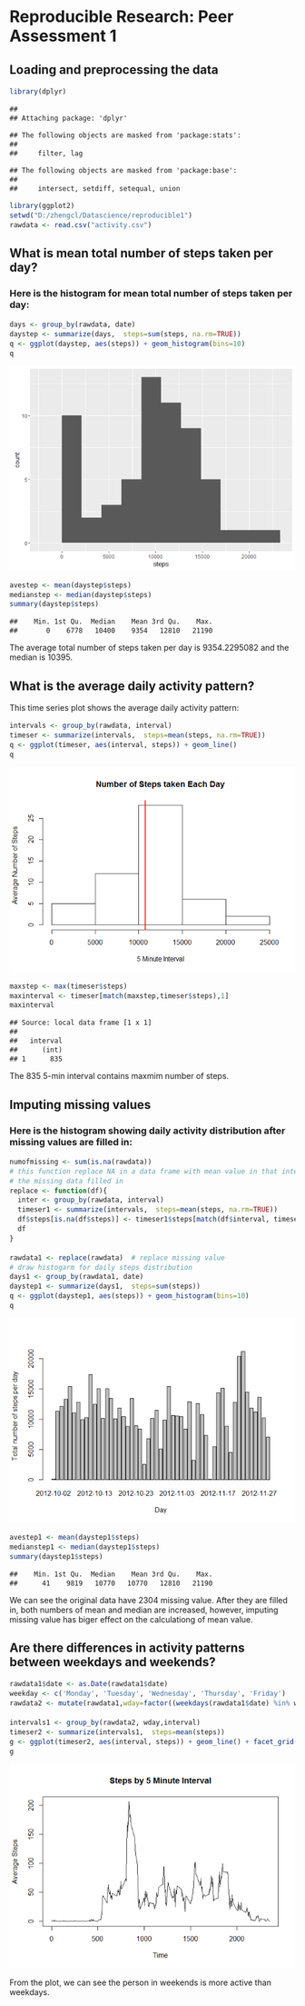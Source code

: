 # Reproducible Research: Peer Assessment 1


## Loading and preprocessing the data

```r
library(dplyr)
```

```
## 
## Attaching package: 'dplyr'
```

```
## The following objects are masked from 'package:stats':
## 
##     filter, lag
```

```
## The following objects are masked from 'package:base':
## 
##     intersect, setdiff, setequal, union
```

```r
library(ggplot2)
setwd("D:/zhengcl/Datascience/reproducible1")
rawdata <- read.csv("activity.csv")
```

## What is mean total number of steps taken per day?

### Here is the histogram for mean total number of steps taken per day:

```r
days <- group_by(rawdata, date)
daystep <- summarize(days,  steps=sum(steps, na.rm=TRUE))
q <- ggplot(daystep, aes(steps)) + geom_histogram(bins=10)
q   
```

![](PA1_template_files/figure-html/unnamed-chunk-1-1.png)

```r
avestep <- mean(daystep$steps)
medianstep <- median(daystep$steps)
summary(daystep$steps)
```

```
##    Min. 1st Qu.  Median    Mean 3rd Qu.    Max. 
##       0    6778   10400    9354   12810   21190
```

The average total number of steps taken per day is 9354.2295082 and the median is 10395. 

## What is the average daily activity pattern?

This time series plot shows the average daily activity pattern:

```r
intervals <- group_by(rawdata, interval)
timeser <- summarize(intervals,  steps=mean(steps, na.rm=TRUE))
q <- ggplot(timeser, aes(interval, steps)) + geom_line()
q
```

![](PA1_template_files/figure-html/unnamed-chunk-2-1.png)

```r
maxstep <- max(timeser$steps)
maxinterval <- timeser[match(maxstep,timeser$steps),1]
maxinterval
```

```
## Source: local data frame [1 x 1]
## 
##   interval
##      (int)
## 1      835
```
The 835 5-min interval contains maxmim number of steps.

## Imputing missing values

### Here is the histogram showing daily activity distribution after missing values are filled in:

```r
numofmissing <- sum(is.na(rawdata))
# this function replace NA in a data frame with mean value in that interval and return a data frame with 
# the missing data filled in
replace <- function(df){
  inter <- group_by(rawdata, interval)
  timeser1 <- summarize(intervals,  steps=mean(steps, na.rm=TRUE))
  df$steps[is.na(df$steps)] <- timeser1$steps[match(df$interval, timeser1$interval)][is.na(df$steps)]
  df
}
  
rawdata1 <- replace(rawdata)  # replace missing value
# draw histogarm for daily steps distribution  
days1 <- group_by(rawdata1, date)
daystep1 <- summarize(days1,  steps=sum(steps))
q <- ggplot(daystep1, aes(steps)) + geom_histogram(bins=10)
q
```

![](PA1_template_files/figure-html/unnamed-chunk-3-1.png)

```r
avestep1 <- mean(daystep1$steps)
medianstep1 <- median(daystep1$steps)
summary(daystep1$steps)
```

```
##    Min. 1st Qu.  Median    Mean 3rd Qu.    Max. 
##      41    9819   10770   10770   12810   21190
```
We can see the original data have 2304 missing value. After they are filled in, both numbers of mean and median are increased, however, imputing missing value has biger effect on the calculationg of mean value.   

## Are there differences in activity patterns between weekdays and weekends?

```r
rawdata1$date <- as.Date(rawdata1$date)
weekday <- c('Monday', 'Tuesday', 'Wednesday', 'Thursday', 'Friday')
rawdata2 <- mutate(rawdata1,wday=factor((weekdays(rawdata1$date) %in% weekday),levels=c(FALSE, TRUE), labels=c('weekend', 'weekday'))) 

intervals1 <- group_by(rawdata2, wday,interval)
timeser2 <- summarize(intervals1,  steps=mean(steps))
g <- ggplot(timeser2, aes(interval, steps)) + geom_line() + facet_grid(wday~ .)
g
```

![](PA1_template_files/figure-html/unnamed-chunk-4-1.png)

From the plot, we can see the person in weekends is more active than weekdays.
